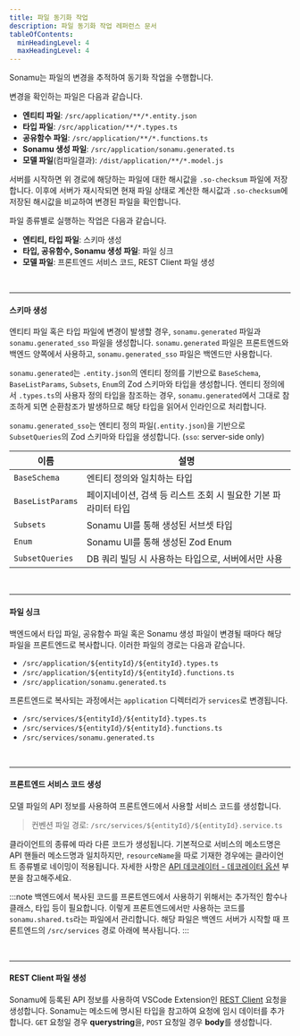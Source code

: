 ```yaml
---
title: 파일 동기화 작업
description: 파일 동기화 작업 레퍼런스 문서
tableOfContents:
  minHeadingLevel: 4
  maxHeadingLevel: 4
---
```


Sonamu는 파일의 변경을 추적하여 동기화 작업을 수행합니다.

변경을 확인하는 파일은 다음과 같습니다.

- **엔티티 파일**: `/src/application/**/*.entity.json`
- **타입 파일**: `/src/application/**/*.types.ts`
- **공유함수 파일**: `/src/application/**/*.functions.ts`
- **Sonamu 생성 파일**: `/src/application/sonamu.generated.ts`
- **모델 파일**(컴파일결과): `/dist/application/**/*.model.js`

서버를 시작하면 위 경로에 해당하는 파일에 대한 해시값을 `.so-checksum` 파일에 저장합니다. 이후에 서버가 재시작되면 현재 파일 상태로 계산한 해시값과 `.so-checksum`에 저장된 해시값을 비교하여 변경된 파일을 확인합니다.

파일 종류별로 실행하는 작업은 다음과 같습니다.

- **엔티티, 타입 파일**: 스키마 생성
- **타입, 공유함수, Sonamu 생성 파일**: 파일 싱크
- **모델 파일**: 프론트엔드 서비스 코드, REST Client 파일 생성

<br/>

---

#### 스키마 생성

엔티티 파일 혹은 타입 파일에 변경이 발생할 경우, `sonamu.generated` 파일과 `sonamu.generated_sso` 파일을 생성합니다.
`sonamu.generated` 파일은 프론트엔드와 백엔드 양쪽에서 사용하고, `sonamu.generated_sso` 파일은 백엔드만 사용합니다.

`sonamu.generated`는 `.entity.json`의 엔티티 정의를 기반으로 `BaseSchema`, `BaseListParams`, `Subsets`, `Enum`의 Zod 스키마와 타입을 생성합니다. 엔티티 정의에서 `.types.ts`의 사용자 정의 타입을 참조하는 경우, `sonamu.generated`에서 그대로 참조하게 되면 순환참조가 발생하므로 해당 타입을 읽어서 인라인으로 처리합니다.

`sonamu.generated_sso`는 엔티티 정의 파일(`.entity.json`)을 기반으로 `SubsetQueries`의 Zod 스키마와 타입을 생성합니다. (`sso`: server-side only)

| 이름             | 설명                                                           |
| ---------------- | -------------------------------------------------------------- |
| `BaseSchema`     | 엔티티 정의와 일치하는 타입                                    |
| `BaseListParams` | 페이지네이션, 검색 등 리스트 조회 시 필요한 기본 파라미터 타입 |
| `Subsets`        | Sonamu UI를 통해 생성된 서브셋 타입                            |
| `Enum`           | Sonamu UI를 통해 생성된 Zod Enum                               |
| `SubsetQueries`  | DB 쿼리 빌딩 시 사용하는 타입으로, 서버에서만 사용             |

<br/>

---

#### 파일 싱크

백엔드에서 타입 파일, 공유함수 파일 혹은 Sonamu 생성 파일이 변경될 때마다 해당 파일을 프론트엔드로 복사합니다. 이러한 파일의 경로는 다음과 같습니다.

- `/src/application/${entityId}/${entityId}.types.ts`
- `/src/application/${entityId}/${entityId}.functions.ts`
- `/src/application/sonamu.generated.ts`

프론트엔드로 복사되는 과정에서는 `application` 디렉터리가 `services`로 변경됩니다.

- `/src/services/${entityId}/${entityId}.types.ts`
- `/src/services/${entityId}/${entityId}.functions.ts`
- `/src/services/sonamu.generated.ts`

<br/>

---

#### 프론트엔드 서비스 코드 생성

모델 파일의 API 정보를 사용하여 프론트엔드에서 사용할 서비스 코드를 생성합니다.

> 컨벤션 파일 경로: `/src/services/${entityId}/${entityId}.service.ts`

클라이언트의 종류에 따라 다른 코드가 생성됩니다. 기본적으로 서비스의 메소드명은 API 핸들러 메소드명과 일치하지만, `resourceName`을 따로 기재한 경우에는 클라이언트 종류별로 네이밍이 적용됩니다. 자세한 사항은 [API 데코레이터 - 데코레이터 옵션](/reference/api-decorator/#데코레이터-옵션) 부분을 참고해주세요.

:::note
백엔드에서 복사된 코드를 프론트엔드에서 사용하기 위해서는 추가적인 함수나 클래스, 타입 등이 필요합니다. 이렇게 프론트엔드에서만 사용하는 코드를 `sonamu.shared.ts`라는 파일에서 관리합니다. 해당 파일은 백엔드 서버가 시작할 때 프론트엔드의 `/src/services` 경로 아래에 복사됩니다.
:::

<br/>

---

#### REST Client 파일 생성

Sonamu에 등록된 API 정보를 사용하여 VSCode Extension인 [REST Client](https://marketplace.visualstudio.com/items?itemName=humao.rest-client) 요청을 생성합니다. Sonamu는 메소드에 명시된 타입을 참고하여 요청에 임시 데이터를 추가합니다. `GET` 요청일 경우 **querystring**을, `POST` 요청일 경우 **body**를 생성합니다.
